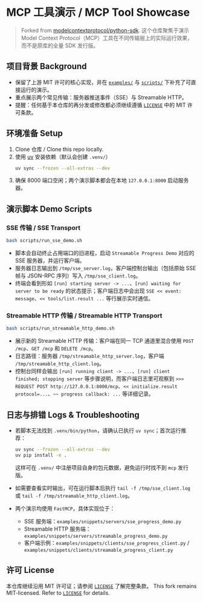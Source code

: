 # MCP 工具演示 / MCP Tool Showcase

> Forked from [modelcontextprotocol/python-sdk](https://github.com/modelcontextprotocol/python-sdk). 这个仓库聚焦于演示 Model Context Protocol（MCP）工具在不同传输层上的实际运行效果，而不是原库的全量 SDK 发行版。

## 项目背景 Background

- 保留了上游 MIT 许可的核心实现，并在 [`examples/`](examples) 与 [`scripts/`](scripts) 下补充了可直接运行的演示。
- 重点展示两个常见传输：服务器推送事件（SSE）与 Streamable HTTP。
- 提醒：任何基于本仓库的再分发或修改都必须继续遵循 [`LICENSE`](LICENSE) 中的 MIT 许可条款。

## 环境准备 Setup

1. Clone 仓库 / Clone this repo locally.
2. 使用 [uv](https://docs.astral.sh/uv/) 安装依赖（默认会创建 `.venv/`）
   ```bash
   uv sync --frozen --all-extras --dev
   ```
3. 确保 8000 端口空闲；两个演示脚本都会在本地 `127.0.0.1:8000` 启动服务器。

## 演示脚本 Demo Scripts

### SSE 传输 / SSE Transport

```bash
bash scripts/run_sse_demo.sh
```

- 脚本会自动终止占用端口的旧进程，启动 `Streamable Progress Demo` 对应的 SSE 服务器，并运行客户端。
- 服务器日志输出到 `/tmp/sse_server.log`，客户端控制台输出（包括原始 SSE 帧与 JSON-RPC 序列）写入 `/tmp/sse_client.log`。
- 终端会看到形如 `[run] starting server -> ...`、`[run] waiting for server to be ready` 的状态提示；客户端日志中会出现 `SSE << event: message`、`<< tools/list.result ...` 等行展示实时通信。

### Streamable HTTP 传输 / Streamable HTTP Transport

```bash
bash scripts/run_streamable_http_demo.sh
```

- 展示新的 Streamable HTTP 传输：客户端在同一 TCP 通道里混合使用 `POST /mcp`、`GET /mcp` 和 `DELETE /mcp`。
- 日志路径：服务器 `/tmp/streamable_http_server.log`，客户端 `/tmp/streamable_http_client.log`。
- 控制台同样会输出 `[run] running client -> ...`、`[run] client finished; stopping server` 等步骤说明，而客户端日志里可观察到 `>>> REQUEST POST http://127.0.0.1:8000/mcp`、`<< initialize.result protocol=...`、`~~ progress callback: ...` 等详细记录。

## 日志与排错 Logs & Troubleshooting

- 若脚本无法找到 `.venv/bin/python`，请确认已执行 `uv sync`；首次运行推荐：

  ```bash
  uv sync --frozen --all-extras --dev
  uv pip install -e .
  ```

  这样可在 `.venv/` 中注册项目自身的包元数据，避免运行时找不到 `mcp` 发行版。
- 如需要查看实时输出，可在运行脚本后执行 `tail -f /tmp/sse_client.log` 或 `tail -f /tmp/streamable_http_client.log`。
- 两个演示均使用 `FastMCP`，具体实现位于：
  - SSE 服务端：`examples/snippets/servers/sse_progress_demo.py`
  - Streamable HTTP 服务端：`examples/snippets/servers/streamable_progress_demo.py`
  - 客户端示例：`examples/snippets/clients/sse_progress_client.py` / `examples/snippets/clients/streamable_progress_client.py`

## 许可 License

本仓库继续沿用 MIT 许可证；请参阅 [`LICENSE`](LICENSE) 了解完整条款。
This fork remains MIT-licensed. Refer to [`LICENSE`](LICENSE) for details.
